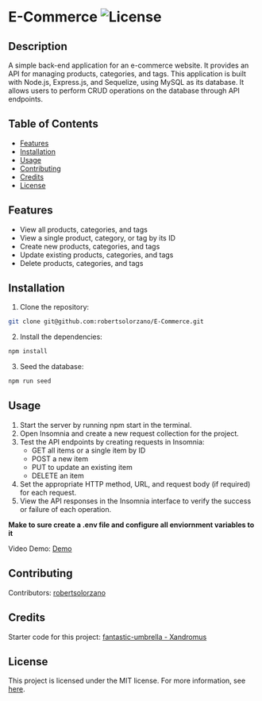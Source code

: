 # E-Commerce ![License](https://img.shields.io/badge/License-MIT-blue.svg) 

## Description

A simple back-end application for an e-commerce website. It provides an API for managing products, categories, and tags. This application is built with Node.js, Express.js, and Sequelize, using MySQL as its database. It allows users to perform CRUD operations on the database through API endpoints.

## Table of Contents

- [Features](#features)
- [Installation](#installation)
- [Usage](#usage)
- [Contributing](#contributing)
- [Credits](#credits)
- [License](#license)

## Features

- View all products, categories, and tags
- View a single product, category, or tag by its ID
- Create new products, categories, and tags
- Update existing products, categories, and tags
- Delete products, categories, and tags

## Installation

1. Clone the repository:
```bash
git clone git@github.com:robertsolorzano/E-Commerce.git
```

2. Install the dependencies:
```bash
npm install
```

3. Seed the database:
```bash
npm run seed
```

## Usage

1. Start the server by running npm start in the terminal.
2. Open Insomnia and create a new request collection for the project.
3. Test the API endpoints by creating requests in Insomnia:
    - GET all items or a single item by ID
    - POST a new item
    - PUT to update an existing item
    - DELETE an item
4. Set the appropriate HTTP method, URL, and request body (if required) for each request.
5. View the API responses in the Insomnia interface to verify the success or failure of each operation.

**Make to sure create a .env file and configure all enviornment variables to it**

Video Demo: [Demo](https://www.youtube.com/watch?v=GeSne2XdyS8)

## Contributing

Contributors: [robertsolorzano](https://github.com/robertsolorzano)


## Credits

Starter code for this project:
[fantastic-umbrella - Xandromus](https://github.com/coding-boot-camp/fantastic-umbrella)


## License

This project is licensed under the MIT license. For more information, see [here](https://opensource.org/licenses/MIT).
  
